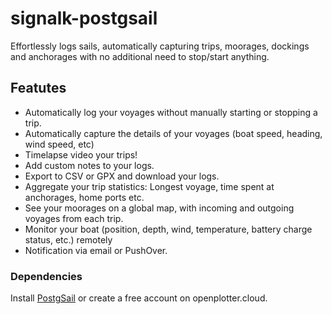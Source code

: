 # signalk-postgsail
Effortlessly logs sails, automatically capturing trips, moorages, dockings and anchorages with no additional need to stop/start anything. 

## Featutes
- Automatically log your voyages without manually starting or stopping a trip.
- Automatically capture the details of your voyages (boat speed, heading, wind speed, etc)
- Timelapse video your trips!
- Add custom notes to your logs.
- Export to CSV or GPX and download your logs.
- Aggregate your trip statistics: Longest voyage, time spent at anchorages, home ports etc.
- See your moorages on a global map, with incoming and outgoing voyages from each trip.
- Monitor your boat (position, depth, wind, temperature, battery charge status, etc.) remotely
- Notification via email or PushOver.

### Dependencies

Install [PostgSail](https://github.com/xbgmsharp/PostgSail/) or create a free account on openplotter.cloud.
